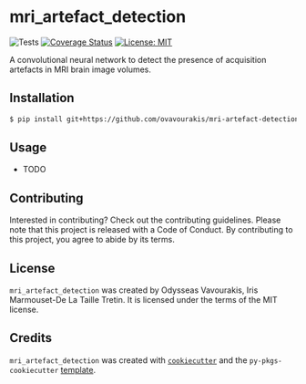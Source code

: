 # mri_artefact_detection

![Tests](
https://github.com/ovavourakis/mri-artefact-detection/actions/workflows/ci.yml/badge.svg)
[![Coverage Status](
https://coveralls.io/repos/github/ovavourakis/mri-artefact-detection/badge.svg?branch=main)](https://coveralls.io/github/ovavourakis/mri-artefact-detection?branch=main)
[![License: MIT](
https://img.shields.io/badge/License-MIT-yellow.svg)](https://opensource.org/licenses/MIT)

<!-- ![Code style: black](
https://img.shields.io/badge/code%20style-black-000000.svg) -->

A convolutional neural network to detect the presence of acquisition artefacts in MRI brain image volumes.

## Installation

```bash
$ pip install git+https://github.com/ovavourakis/mri-artefact-detection.git
```

## Usage

- TODO

## Contributing

Interested in contributing? Check out the contributing guidelines. Please note that this project is released with a Code of Conduct. By contributing to this project, you agree to abide by its terms.

## License

`mri_artefact_detection` was created by Odysseas Vavourakis, Iris Marmouset-De La Taille Tretin. It is licensed under the terms of the MIT license.

## Credits

`mri_artefact_detection` was created with [`cookiecutter`](https://cookiecutter.readthedocs.io/en/latest/) and the `py-pkgs-cookiecutter` [template](https://github.com/py-pkgs/py-pkgs-cookiecutter).
